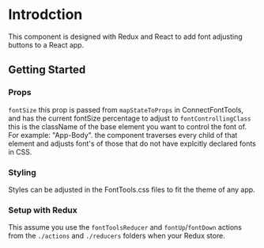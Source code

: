 # Introdction

This component is designed with Redux and React to add font adjusting buttons to a React app.

## Getting Started

### Props
`fontSize` this prop is passed from `mapStateToProps` in ConnectFontTools, and has the current fontSize percentage to adjust to
`fontControllingClass` this is the className of the base element you want to control the font of. For example: "App-Body".
the component traverses every child of that element and adjusts font's of those that do not have explcitly declared fonts in CSS.

### Styling
Styles can be adjusted in the FontTools.css files to fit the theme of any app.

### Setup with Redux
This assume you use the `fontToolsReducer` and `fontUp`/`fontDown` actions from the `./actions` and `./reducers` folders when your Redux store.
